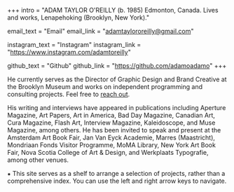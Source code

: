 +++
intro = "ADAM TAYLOR O'REILLY (b. 1985) Edmonton, Canada. Lives and works, Lenapehoking (Brooklyn, New York)."

email_text = "Email"
email_link = "adamtaylororeilly@gmail.com"

instagram_text = "Instagram"
instagram_link = "https://www.instagram.com/adamtoreilly"

github_text = "Github"
github_link = "https://github.com/adamoadamo"
+++

He currently serves as the Director of Graphic Design and Brand Creative at the Brooklyn Museum and works on independent programming and consulting projects. Feel free to [reach out](mailto:adamtaylororeilly@gmail.com).

His writing and interviews have appeared in publications including Aperture Magazine, Art Papers, Art in America, Bad Day Magazine, Canadian Art, Cura Magazine, Flash Art, Interview Magazine, Kaleidoscope, and Muse Magazine, among others. He has been invited to speak and present at the Amsterdam Art Book Fair, Jan Van Eyck Academie, Marres (Maastricht), Mondriaan Fonds Visitor Programme, MoMA Library, New York Art Book Fair, Nova Scotia College of Art & Design, and Werkplaats Typografie, among other venues.

&#8277; This site serves as a shelf to arrange a selection of projects, rather than a comprehensive index. You can use the left and right arrow keys to navigate.
